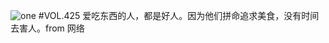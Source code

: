 ![one](http://image.wufazhuce.com/FmtdntH4g_NwrbVPNdz1Mrk-EeLA)
#VOL.425
爱吃东西的人，都是好人。因为他们拼命追求美食，没有时间去害人。from 网络